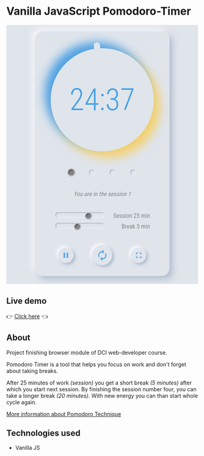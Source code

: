 # Vanilla JavaScript Pomodoro-Timer

![App](./Pomodoro-app.png)

## Live demo

👉 [Click here](https://olafro.github.io/Pomodoro-timer/) 👈

## About

Project finishing browser module of DCI web-developer course.

Pomodoro Timer is a tool that helps you focus on work and don't forget about
taking breaks.

After 25 minutes of work <em>(session)</em> you get a short break <em>(5
minutes)</em> after which you start next session. By finishing the session
number four, you can take a longer break <em>(20 minutes)</em>. With new energy
you can than start whole cycle again.

[More information about Pomodoro Technique](https://en.wikipedia.org/wiki/Pomodoro_Technique)

## Technologies used

- Vanilla JS
